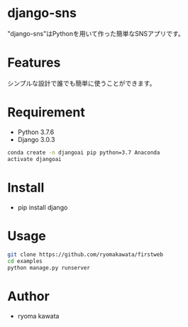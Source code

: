 # django-sns
"django-sns"はPythonを用いて作った簡単なSNSアプリです。

# Features
シンプルな設計で誰でも簡単に使うことができます。

# Requirement

* Python 3.7.6
* Django 3.0.3

```bash
conda create -n djangoai pip python=3.7 Anaconda
activate djangoai
```
# Install

* pip install django

# Usage

```bash
git clone https://github.com/ryomakawata/firstweb
cd examples
python manage.py runserver
```
# Author

* ryoma kawata
